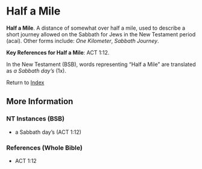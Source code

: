 # Half a Mile
**Half a Mile**. 
A distance of somewhat over half a mile, used to describe a short journey allowed on the Sabbath for Jews in the New Testament period (acai). 
Other forms include: 
*One Kilometer*, *Sabbath Journey*. 


**Key References for Half a Mile**: 
ACT 1:12. 




In the New Testament (BSB), words representing “Half a Mile” are translated as 
*a Sabbath day’s* (1x). 


Return to [Index](00-Index.md)

## More Information

### NT Instances (BSB)

* a Sabbath day’s (ACT 1:12)



### References (Whole Bible)

* ACT 1:12



